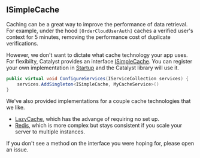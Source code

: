 ## ISimpleCache

Caching can be a great way to improve the performance of data retrieval. For example, under the hood `[OrderCloudUserAuth]` caches a verified user's context for 5 minutes, removing the performance cost of duplicate verifications. 

However, we don't want to dictate what cache technology your app uses. For flexibilty, Catalyst provides an interface [ISimpleCache](https://github.com/ordercloud-api/ordercloud-dotnet-catalyst/tree/master/library/OrderCloud.Catalyst/DataMovement/ISimpleCache.cs). You can register your own implementation in [Startup](https://github.com/ordercloud-api/ordercloud-dotnet-catalyst/blob/master/demo/OrderCloud.DemoWebApi/Startup.cs) and the Catalyst library will use it.   

```c#
public virtual void ConfigureServices(IServiceCollection services) {
	services.AddSingleton<ISimpleCache, MyCacheService>() 
}
```

We've also provided implementations for a couple cache technologies that we like. 
- [LazyCache](https://github.com/ordercloud-api/ordercloud-dotnet-catalyst/blob/master/demo/OrderCloud.DemoWebApi/Services/LazyCacheService.cs), which has the advange of requiring no set up.
- [Redis](https://github.com/ordercloud-api/ordercloud-dotnet-catalyst/blob/master/demo/OrderCloud.DemoWebApi/Services/RedisCacheService.cs), which is more complex but stays consistent if you scale your server to multiple instances. 

If you don't see a method on the interface you were hoping for, please open an issue.

